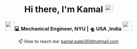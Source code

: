 <div align='center'>
  <h1>Hi there, I'm Kamal <img src="https://media.giphy.com/media/hvRJCLFzcasrR4ia7z/giphy.gif" width="25px"> </h1> 
</div>


<div align="center">
<h3><img src="https://media.giphy.com/media/WUlplcMpOCEmTGBtBW/giphy.gif" width="30">💻 Mechanical Engineer, NYU | 🛸 USA ,India <img src="https://media.giphy.com/media/WUlplcMpOCEmTGBtBW/giphy.gif" width="30"></h3>
</div>

<!--
<p align="center">
   <a href="https://twitter.com/iamkamalpatel"><img alt="Twitter Follow" src="https://img.shields.io/twitter/follow/iamkamalpatel?style=for-the-badge&color=09f&labelColor=black&logo=twitter&label=@iamkamalpatel"></a>
</p> -->

<!--
<br />
<img align="right" height="250px" width="450px" alt="GIF" src="https://media.giphy.com/media/l41lGnjHehZGMixr2/giphy.gif" />
<p align="center">
  <h3>Interested in AI. </h3>
</p>
 -->
 <!--
 - Learning Javascript, Reactjs, Nodejs and GraphQL.
  -->
  
  <!--
 - 🔭 SpaceX Fan.
 -->
 
 <!--
 - Role Model - Elon Musk
 -->
 <!--
 - Love to learn about space technology.
 -->
 <!--
## ⚡ Technologies
![JavaScript](https://img.shields.io/badge/-JavaScript-black?style=flat-square&logo=javascript)
![Nodejs](https://img.shields.io/badge/-Nodejs-black?style=flat-square&logo=Node.js)
![Python](https://img.shields.io/badge/-Python-black?style=flat-square&logo=Python)
![React](https://img.shields.io/badge/-React-black?style=flat-square&logo=react)
![Java](https://img.shields.io/badge/-java-E34A86?style=flat-square&logo=java)
![C++](https://img.shields.io/badge/-C++-00599C?style=flat-square&logo=c)
![HTML5](https://img.shields.io/badge/-HTML5-E34F26?style=flat-square&logo=html5&logoColor=white)
![CSS3](https://img.shields.io/badge/-CSS3-1572B6?style=flat-square&logo=css3)
![Bootstrap](https://img.shields.io/badge/-Bootstrap-563D7C?style=flat-square&logo=bootstrap)
![Git](https://img.shields.io/badge/-Git-black?style=flat-square&logo=git)
![GitHub](https://img.shields.io/badge/-GitHub-181717?style=flat-square&logo=github)
-->
<!--
<p>
  <a href="#"><img src="https://github-readme-stats.vercel.app/api?username=kkratos"/></a>
</p>
-->
<!--
![Visitor Badge](https://visitor-badge.laobi.icu/badge?page_id=kkratos.kkratos)
-->
<p align='center'>
  📫 How to reach me: <a href='mailto:kamal.patel30@hotmail.com'>kamal.patel30@hotmail.com</a>
</p>
